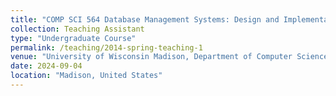 ```yaml
---
title: "COMP SCI 564 Database Management Systems: Design and Implementation"
collection: Teaching Assistant
type: "Undergraduate Course"
permalink: /teaching/2014-spring-teaching-1
venue: "University of Wisconsin Madison, Department of Computer Science"
date: 2024-09-04
location: "Madison, United States"
---
```

